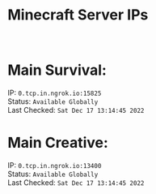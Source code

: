 
# Minecraft Server IPs

</br><h1>Main Survival:</h1>IP: `0.tcp.in.ngrok.io:15825` </br> Status: `Available Globally` </br> Last Checked: `Sat Dec 17 13:14:45 2022`
</br><h1>Main Creative:</h1>IP: `0.tcp.in.ngrok.io:13400` </br> Status: `Available Globally` </br> Last Checked: `Sat Dec 17 13:14:45 2022`
